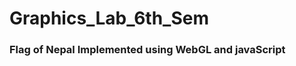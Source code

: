 # Graphics_Lab_6th_Sem
<h3>Flag of Nepal Implemented using WebGL and javaScript</h3>
<br/>
<a target="_blank" href="https://flagwebgl.netlify.app/"></a>
